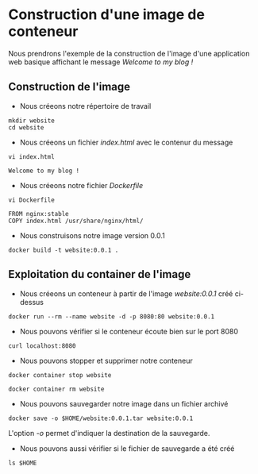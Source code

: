 # Construction d'une image de conteneur

Nous prendrons l'exemple de la construction de l'image d'une application web basique affichant le message *Welcome to my blog !*<br>

## Construction de l'image
- Nous créeons notre répertoire de travail
```
mkdir website
cd website
``` 

- Nous créeons un fichier *index.html* avec le contenur du message
```
vi index.html
```

```
Welcome to my blog !
```

- Nous créeons notre fichier *Dockerfile*
```
vi Dockerfile
```

```
FROM nginx:stable
COPY index.html /usr/share/nginx/html/
```

- Nous construisons notre image version 0.0.1
```
docker build -t website:0.0.1 .
```

## Exploitation du container de l'image
- Nous créeons un conteneur à partir de l'image *website:0.0.1* créé ci-dessus

```
docker run --rm --name website -d -p 8080:80 website:0.0.1
```

- Nous pouvons vérifier si le conteneur écoute bien sur le port 8080
```
curl localhost:8080
```

- Nous pouvons stopper et supprimer notre conteneur
```
docker container stop website
```

```
docker container rm website
```

- Nous pouvons sauvegarder notre image dans un fichier archivé
```
docker save -o $HOME/website:0.0.1.tar website:0.0.1
```

L'option *-o* permet d'indiquer la destination de la sauvegarde.<br>

- Nous pouvons aussi vérifier si le fichier de sauvegarde a été créé
```
ls $HOME
```